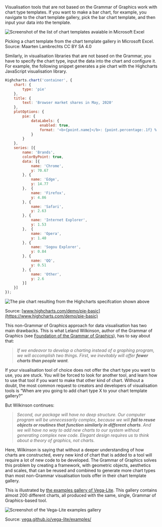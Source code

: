 Visualisation tools that are not based on the Grammar of Graphics work with chart type templates. If you want to make a bar chart, for example, you navigate to the chart template gallery, pick the bar chart template, and then input your data into the template.

<p class='center'>
<img src='Chart%20types%20and%20the%20Grammar%20of%20Graphics%20263c3fb1faf44d64a3e2670baf5bcc26/excel-chart-templates.png' alt='Screenshot of the list of chart templates avaiable in Microsoft Excel' class='max-600' />
</p>

Picking a chart template from the chart template gallery in Microsoft Excel. Source: Maarten Lambrechts CC BY SA 4.0

Similarly, in visualisation libraries that are not based on the Grammar, you have to specify the chart type, input the data into the chart and configure it. For example, the following snippet generates a pie chart with the Highcharts JavaScript visualisation library.

```js
Highcharts.chart('container', {
    chart: {
        type: 'pie'
    },
    title: {
        text: 'Browser market shares in May, 2020'
    },
    plotOptions: {
        pie: {
            dataLabels: {
                enabled: true,
                format: '<b>{point.name}</b>: {point.percentage:.1f} %'
            }
        }
    },
    series: [{
        name: 'Brands',
        colorByPoint: true,
        data: [{
            name: 'Chrome',
            y: 70.67
        }, {
            name: 'Edge',
            y: 14.77
        },  {
            name: 'Firefox',
            y: 4.86
        }, {
            name: 'Safari',
            y: 2.63
        }, {
            name: 'Internet Explorer',
            y: 1.53
        },  {
            name: 'Opera',
            y: 1.40
        }, {
            name: 'Sogou Explorer',
            y: 0.84
        }, {
            name: 'QQ',
            y: 0.51
        }, {
            name: 'Other',
            y: 2.6
        }]
    }]
});
```

![The pie chart resulting from the Highcharts specifcation shown above](Chart%20types%20and%20the%20Grammar%20of%20Graphics%20263c3fb1faf44d64a3e2670baf5bcc26/browser-market-shares-highcharts.png)

Source: [www.highcharts.com/demo/pie-basic](https://www.highcharts.com/demo/pie-basic)

This non-Grammar of Graphics approach for data visualisation has two main drawbacks. This is what Leland Wilkinson, author of the Grammar of Graphics (see <span class='internal-link'>[Foundation of the Grammar of Graphics](foundation-of-the-grammar-of-graphics)</span>), has to say about that:

> *If we endeavor to develop a charting instead of a graphing program, we will accomplish two things. First, we inevitably will offer **fewer charts than people want**.*
> 

If your visualisation tool of choice does not offer the chart type you want to use, you are stuck. You will be forced to look for another tool, and learn how to use that tool if you want to make that other kind of chart. Without a doubt, the most common request to creators and developers of visualisation tools is “When are you going to add chart type X to your chart template gallery?”

But Wilkinson continues:

> *Second, our package will have no deep structure. Our computer program will be unnecessarily complex, because we will **fail to reuse objects or routines that function similarly in different charts**. And we will have no way to add new charts to our system without generating complex new code. Elegant design requires us to think about a theory of graphics, not charts.*
> 

Here, Wilkinson is saying that without a deeper understanding of how charts are constructed, every new kind of chart that is added to a tool will require a lot of new code to be developed. The Grammar of Graphics solves this problem by creating a framework, with geometric objects, aesthetics and scales, that can be reused and combined to generate more chart types than most non-Grammar visualisation tools offer in their chart template gallery.

This is illustrated by [the examples gallery of Vega-Lite](https://vega.github.io/vega-lite/examples/). This gallery contains almost 200 different charts, all produced with the same, single, Grammar of Graphics-based tool.

<p class='center'>
<img src='Chart%20types%20and%20the%20Grammar%20of%20Graphics%20263c3fb1faf44d64a3e2670baf5bcc26/vega-lite-gallery.png' alt='Screenshot of the Vega-Lite examples gallery' class='max-400' />
</p>

Source: [vega.github.io/vega-lite/examples/](https://vega.github.io/vega-lite/examples/)